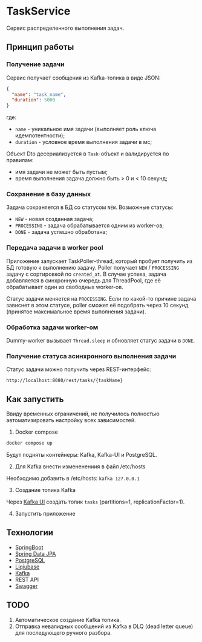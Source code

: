 # TaskService

Сервис распределенного выполнения задач. 

## Принцип работы

### Получение задачи

Сервис получает сообщения из Kafka-топика в виде JSON:
```json
{
  "name": "task_name",
  "duration": 5000
}
```
где:
  - `name` - уникальное имя задачи (выполняет роль ключа идемпотентности);
  - `duration` - условное время выполнения задачи в мс;

Объект Dto десериализуется в `Task`-объект и валидируется по правилам:
  - имя задачи не может быть пустым;
  - время выполнения задача должно быть > 0 и < 10 секунд;

### Сохранение в базу данных

Задача сохраняется в БД со статусом `NEW`.
Возможные статусы:
  - `NEW` - новая созданная задача;
  - `PROCESSING` - задача обрабатывается одним из worker-ов;
  - `DONE` - задача успешно обработана;

### Передача задачи в worker pool

Приложение запускает TaskPoller-thread, который пробует получить из БД готовую к выполнению задачу.
Poller получает `NEW` / `PROCESSING` задачу с сортировкой по `created_at`.
В случае успеха, задача добавляется в синхронную очередь для ThreadPool, где её обрабатывает один из свободных worker-ов.

Статус задачи меняется на `PROCESSING`.
Если по какой-то причине задача зависнет в этом статусе, poller сможет её подобрать через 10 секунд (принятое максимальное время выполнения задачи).

### Обработка задачи worker-ом

Dummy-worker вызывает `Thread.sleep` и обновляет статус задачи в `DONE`.

### Получение статуса асинхронного выполнения задачи

Статус задачи можно получить через REST-интерфейс:

```
http://localhost:8080/rest/tasks/{taskName}
```

## Как запустить

Ввиду временных ограничений, не получилось полностью автоматизировать настройку всех зависимостей.

1. Docker compose

```bash
docker compose up
```

Будут подняты контейнеры: Kafka, Kafka-UI и PostgreSQL.

2. Для Kafka внести измененениия в файл /etc/hosts

Необходимо добавить в /etc/hosts:
`kafka 127.0.0.1`

3. Создание топика Kafka

Через [Kafka UI](http://localhost:9999) создать топик `tasks` (partitions=1, replicationFactor=1).

4. Запустить приложение

## Технологии
- [SpringBoot](https://spring.io/projects/spring-boot/)
- [Spring Data JPA](https://spring.io/projects/spring-data-jpa/)
- [PostgreSQL](https://www.postgresql.org/)
- [Liqiubase](https://www.liquibase.com/)
- [Kafka](https://kafka.apache.org/)
- REST API
- [Swagger](https://swagger.io/)

## TODO

1. Автоматическое создание Kafka топика.
2. Отправка невалидных сообщений из Kafka в DLQ (dead letter queue) для последующего ручного разбора.